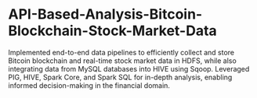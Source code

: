 # API-Based-Analysis-Bitcoin-Blockchain-Stock-Market-Data
Implemented end-to-end data pipelines to efficiently collect and store Bitcoin blockchain and real-time stock market data in HDFS, while also integrating data from MySQL databases into HIVE using Sqoop. Leveraged PIG, HIVE, Spark Core, and Spark SQL for in-depth analysis, enabling informed decision-making in the financial domain.
